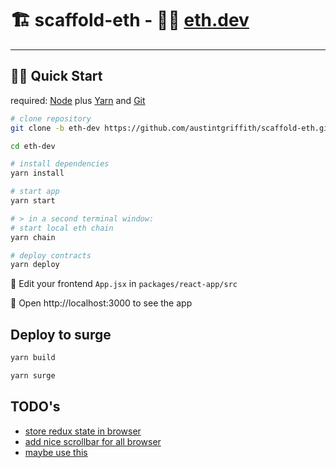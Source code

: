 # 🏗 scaffold-eth - 🧑‍🎤 [eth.dev](https://eth.dev)

---

## 🏃‍♀️ Quick Start

required: [Node](https://nodejs.org/dist/latest-v12.x/) plus [Yarn](https://classic.yarnpkg.com/en/docs/install/) and [Git](https://git-scm.com/downloads)

```bash
# clone repository
git clone -b eth-dev https://github.com/austintgriffith/scaffold-eth.git eth-dev

cd eth-dev

# install dependencies
yarn install

# start app
yarn start

# > in a second terminal window:
# start local eth chain
yarn chain

# deploy contracts
yarn deploy
```

📝 Edit your frontend `App.jsx` in `packages/react-app/src`

📱 Open http://localhost:3000 to see the app

## Deploy to surge

```bash
yarn build

yarn surge
```

## TODO's

* [store redux state in browser](https://github.com/grofers/redux-cookies-middleware)
* [add nice scrollbar for all browser](https://www.npmjs.com/package/perfect-scrollbar)
* [maybe use this](https://github.com/nextapps-de/winbox)

